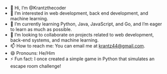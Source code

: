 - 👋 Hi, I’m @Krantzthecoder
- 👀 I’m interested in web development, back end development, and machine learning.
- 🌱 I’m currently learning Python, Java, JavaScript, and Go, and I’m eager to learn as much as possible.
- 💞️ I’m looking to collaborate on projects related to web development, back-end systems, and machine learning.
- 📫 How to reach me: You can email me at krantz44@gmail.com.
- 😄 Pronouns: He/Him
- ⚡ Fun fact: I once created a simple game in Python that simulates an escape room challenge!
